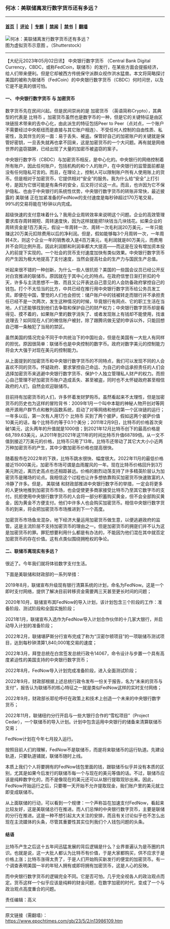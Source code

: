 ### 何冰：美联储离发行数字货币还有多远？

---

#### [首页](../../../..?n13986109) &nbsp;|&nbsp; [评论](../../../../../epoch-comment?n13986109) &nbsp;|&nbsp; [专题](../../../../../epoch-special?n13986109) &nbsp;|&nbsp; [禁闻](../../../../../epoch-news?n13986109) &nbsp;|&nbsp; [禁书](../../../../../books?n13986109) &nbsp;|&nbsp; [翻墙](https://github.com/gfw-breaker/nogfw/blob/master/README.md?n13986109)


<div><img alt="何冰：美联储离发行数字货币还有多远？" class="attachment-djy_600_400 size-djy_600_400 wp-post-image" src="https://i.epochtimes.com/assets/uploads/2023/04/id13971342-609068.jpg"/>
<div class="caption">
 图为虚拟货币示意图 。（Shutterstock）
</div></div><hr/><div class="post_content" id="artbody" itemprop="articleBody">
 <!-- article content begin -->
 <p>
  【大纪元2023年05月02日讯】
  <ok href="https://www.epochtimes.com/gb/tag/%E4%B8%AD%E5%A4%AE%E9%93%B6%E8%A1%8C%E6%95%B0%E5%AD%97%E8%B4%A7%E5%B8%81.html">
   中央银行数字货币
  </ok>
  （Central Bank Digital Currency，CBDC，或称FedCoin，联储币）的发行，在某些方面会提振经济，给人们带来便利。但是它却被西方传统保守派群众视作洪水猛兽。本文将简略探讨美国的被称为联储币（FedCoin）的中央银行数字货币（CBDC）何时问世，以及它是不是真的很可怕。
 </p>
 <h4>
  一、
  <ok href="https://www.epochtimes.com/gb/tag/%E4%B8%AD%E5%A4%AE%E9%93%B6%E8%A1%8C%E6%95%B0%E5%AD%97%E8%B4%A7%E5%B8%81.html">
   中央银行数字货币
  </ok>
  与
  <ok href="https://www.epochtimes.com/gb/tag/%E5%8A%A0%E5%AF%86%E8%B4%A7%E5%B8%81.html">
   加密货币
  </ok>
 </h4>
 <p>
  数字货币先在民间兴起。但是民间崇尚的是
  <ok href="https://www.epochtimes.com/gb/tag/%E5%8A%A0%E5%AF%86%E8%B4%A7%E5%B8%81.html">
   加密货币
  </ok>
  （英语简称Crypto），其典型的代表是
  <ok href="https://www.epochtimes.com/gb/tag/%E6%AF%94%E7%89%B9%E5%B8%81.html">
   比特币
  </ok>
  。加密货币虽然也是数字币的一种，但是它的关键特征是由区块链技术带来的去中心化，由此派生的特征包括Peer to Peer（点对点，一个账户不需要经过中央枢纽而是直接与其它账户相连）、不受任何人控制的自由性质、私密性，及其伴生的另一面：易于丢失、被盗。保管好自己的加密账户的关键就是保管好密钥，一旦丢失就再也拿不回来，这是加密货币的一个大问题。再有就是网络世界的盗窃猖獗，已经出现了大量的加密币被盗窃的案子。
 </p>
 <p>
  中央银行数字币（CBDC）与加密货币相反，是中心化的。中央银行的网络控制着所有账户，因此任何账户，包括机构的和个人的账户，在中央银行的监管面前都是没有任何隐私可言的。而且，在理论上，控制人可以限制账户所有人使用账上的货币。但是相对于加密货币，它提供相对“安全”的服务。我为什么给“安全”上打引号，是因为它很可能是有条件的安全，后文将讨论这一点。而且，也许因为它不保护隐私、也由于中央银行的系统性优势，中央银行数字货币的转账非常快，最近披露的
  <ok href="https://www.epochtimes.com/gb/tag/%E7%BE%8E%E8%81%94%E5%82%A8.html">
   美联储
  </ok>
  正在加紧准备的FedNow的支付速度是每秒钟超过170万笔交易，99%的交易将能在1秒钟以内完成。
 </p>
 <p>
  超级快速的支付意味着什么？我用企业周转效率来说明这个问题。企业的高效管理要求库存周转期短、周转速度快，因为这样就能把1块钱当几块钱花。如果企业的周转资金是1百万美元，假设一年周转一次、周转一次毛利润20万美元，一年只能赚这20万美元扣除费用以后的净利润。但是，假如能够每3个月周转一次，一年周转4次，则这个企业一年的销售收入是4百万美元，毛利润就是80万美元，而费用并不会同比例升高，因此利润额和利润率都大大提高——而这是在没有增加资本投入的前提下实现的。一个社会的货币支付速度加快有类似效果。中央银行数字货币的产生因为极大地提高了支付速度，当然会提高社会的生产力与国民生产总值。
 </p>
 <p>
  听起来很不错的一种创新，为什么一些人很抗拒？美国的一些国会议员已经公开反对白宫推进的联储币。原因就在于其中心化的特点。在政府信誉日渐打折扣的今天，许多与主流思想不一致、而且又公开表达自己意见的人会防备政府掌控自己的钱包。打个不太恰当的比方，中共已经在推行用中央银行数字货币给公务员发工资。即便在中国，警觉的人们也会担忧：储户账户中的钱被转走而银行并不承担责任已经不是一次两次，发生这种情况的时候，毕竟银行有网点、它的职工生活在当地，人们还能够找到他们去争取和保护自己的财产权力；中央银行数字货币却是看得见、摸不着的，如果账户里的数字消失了、或者发现账上有钱却不能使用，找谁说理去？如同现在人们的微信账户被封，除了跟腾讯做无望的申诉以外，只能回想自己哪一条触犯了当局的禁区。
 </p>
 <p>
  虽然美国的情况完全不同于中共统治下的中国社会，但是在美国有一大批人有同样的担忧。原因很简单：联储币也是中央控制的数字币。政府对数字美元的控制能力将会大大强于对现在美元的控制能力。
 </p>
 <p>
  从上面提到的加密货币和中央银行数字货币的不同特点，我们可以发现不同的人会喜欢不同的货币。怀疑政府、要求掌控自己命运、为自己的命运承担责任的人们会选择加密货币来逃避中央银行数字货币、保护个人独立管理私人财产的权力。而担心自己管理不好加密货币账户造成丢失、甚至被盗，同时也不太怀疑政府甚至相信政府的人们，自然会欢迎联储币。
 </p>
 <p>
  目前持有加密货币的人们，许多怀着发财梦购币。虽然看起来不太理性，但是加密货币的历史也为这样的冒险背书：2009年1月一个叫中本聪的神秘人物开创对等网络开源用户群节点和散列函数系统，启动了对等网络和他的第一个区块链的运行；一年多以后，第一次有人用1万个
  <ok href="https://www.epochtimes.com/gb/tag/%E6%AF%94%E7%89%B9%E5%B8%81.html">
   比特币
  </ok>
  买到了两个披萨，假如这两个披萨价值10美元的话，每个比特币约等于0.1个美分；2011年2月9日，比特币的价格首次突破1美元，这头两年的升值就是1000倍；到2021年12月比特币创下的最高价格是68,789.63美元，从2011年到2021年这11年的时间比特币升值68789倍。从一文不值到接近7万美元的价格，比特币只用了13年。比特币还带动了其它大大小小近两万种加密货币的产生，其中少数加密币价格也提高很快。
 </p>
 <p>
  随着股市在2022年的下跌，比特币跳水很快、幅度很大。2022年11月的最低价格接近15000美元，加密币市场可谓是血雨腥风的一年。现在比特币价格回升到3万美元附近，离历史高点也还相距甚远。价格的剧烈动荡支持了许多精英阶层认为加密货币是赌场的论点。我相信这个过程也让许多想依靠购买加密货币快速致富的人冷静了许多。但是，
  <ok href="https://www.epochtimes.com/gb/tag/%E7%BE%8E%E8%81%94%E5%82%A8.html">
   美联储
  </ok>
  和财政部推进中央银行数字币的举措，一定会将更多的人更快地推到加密货币市场，也会促使更多商家接受比特币乃至其它数字币的支付。抗拒使用中央银行数字货币的人会将一部分积蓄购买黄金，但不会全部购买黄金，因为黄金不方便支付。他们中许多人也会购买加密货币。相信中央银行数字货币的到来，将会把加密货币市场推进到下一个高度。
 </p>
 <p>
  加密货币市场鱼龙混杂，地下经济大量运用加密货币做生意，以便逃避政府的监管。这是主流阶层不支持加密货币的理由之一。但是加密货币的拥趸们并不认为这是加密货币的罪。罪犯想要利用什么都是有办法的，不能因为他们混在其中就否定加密货币的存在价值。这有点类似围绕拥枪权的争论。
 </p>
 <h4>
  二、联储币离现实有多远？
 </h4>
 <p>
  很近了。今年我们就将体验数字支付生活。
 </p>
 <p>
  下面是美联储和财政部的一系列举措：
 </p>
 <p>
  2019年8月，联储宣布升级现有银行清算系统的计划，命名为FedNow。这是一个即时支付网络，提供了解决目前转移资金需要两三天甚至更长时间的问题；
 </p>
 <p>
  2020年10月，联储宣布其FedNow的导入计划，该计划包含三个阶段的工作：准备阶段、测试阶段和全国实施阶段；
 </p>
 <p>
  2021年1月，联储宣布入选作为FedNow导入计划合作伙伴的十几家大银行，并启动导入计划的准备阶段；
 </p>
 <p>
  2022年2月，联储堪萨斯分行宣布完成了称为“汉密尔顿项目”的一项联储币测试项目，达到每秒钟清算1,840,000笔交易的速度；
 </p>
 <p>
  2022年3月，拜登总统在白宫签发总统行政令14067，命令设计与步置一个具有高度紧迫性的美国支持的中央银行数字货币；
 </p>
 <p>
  2022年8月，FedNow导入计划完成准备阶段，进入全面测试阶段；
 </p>
 <p>
  2022年9月，财政部根据上述总统行政令发布一份关于报告，名为“未来的货币与支付”，报告认为联储币的核心特征之一就是类似FedNow这样的实时支付网络；
 </p>
 <p>
  2022年9月，财政部长耶伦呼吁在政策上和技术上创造一个未来的中央银行数字货币；
 </p>
 <p>
  2022年11月，联储纽约分行开启与一些大银行合作的“雪松项目”（Project Cedar），一个联储币的导入计划。计划中包含运用中央银行的储备来清算联储币交易；
 </p>
 <p>
  FedNow计划在今年七月投入运行。
 </p>
 <p>
  按照目前人们的理解，FedNow不是联储币，而是将来联储币的运行轨道。先建设轨道，只要轨道铺就，联储币随时上线。
 </p>
 <p>
  本质上我们个人将要拥有的FedNow钱包里面的钱，跟联储币似乎并没有本质的区别，尤其是如果今后发行的联储币每一个与现在的美元等值的话。不过，联储币应该是纯粹数字化的，而不是像现在的美元还可以从银行提取现钞出来。因此，FedNow开始运行之后，只要哪一天开始不允许提取现金，我们账户里的美元就立即变成联储币。
 </p>
 <p>
  从上面联储的行动，可以看到一个规律：一个声称旨在加速支付FedNow，看起来比较友好，这是美联储总行在推进。而人们忌惮的中央银行数字货币，主要是联储的分行在推进。这是一种不想引起太大关注的安排，而且有关讨论似乎也不怎么出现在主流媒体的头条，尽管其重要性其实位列我们个人钱包问题的头条。
 </p>
 <h4>
  结语
 </h4>
 <p>
  比特币产生之后这十五年间迅猛发展的背后逻辑是什么？业界普遍认为是币圈的共识。也就是说，这一大批人都认为比特币有价值，于是大家都购买，供不应求于是价格上涨；比特币涨得太贵了，于是人们开始购买新发行的便宜的加密货币。有一个调查表明美国一半的年轻人拥有或即将拥有加密货币，这是人心的反映。
 </p>
 <p>
  而中央银行数字货币的逻辑完全不同。它是否可怕，几乎完全视各人的政治观点而定。货币这样一个似乎应该是纯粹的财金问题，在数字加密的时代，变成了一个与政治观点高度重合的问题。
 </p>
 <p>
  责任编辑：高义
 </p>
 <!-- article content end -->
 <div id="below_article_ad">
 </div>
</div>


---

原文链接（需翻墙）：https://www.epochtimes.com/gb/23/5/2/n13986109.htm